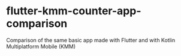 # flutter-kmm-counter-app-comparison
Comparison of the same basic app made with Flutter and with Kotlin Multiplatform Mobile (KMM)

